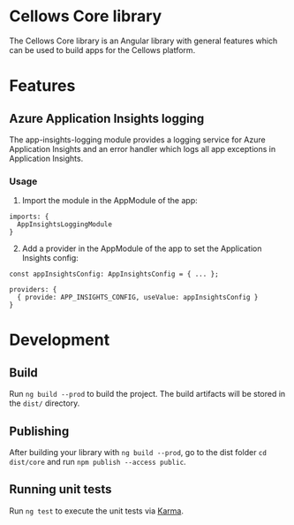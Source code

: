 # Cellows Core library

The Cellows Core library is an Angular library with general features which can be used to build apps for the Cellows platform.

# Features

## Azure Application Insights logging

The app-insights-logging module provides a logging service for Azure Application Insights and an error handler which logs all app exceptions in Application Insights.

### Usage

1. Import the module in the AppModule of the app:

```
imports: {
  AppInsightsLoggingModule
}
```

2. Add a provider in the AppModule of the app to set the Application Insights config:

```
const appInsightsConfig: AppInsightsConfig = { ... };

providers: {
  { provide: APP_INSIGHTS_CONFIG, useValue: appInsightsConfig }
}
```

# Development

## Build

Run `ng build --prod` to build the project. The build artifacts will be stored in the `dist/` directory.

## Publishing

After building your library with `ng build --prod`, go to the dist folder `cd dist/core` and run `npm publish --access public`.

## Running unit tests

Run `ng test` to execute the unit tests via [Karma](https://karma-runner.github.io).
